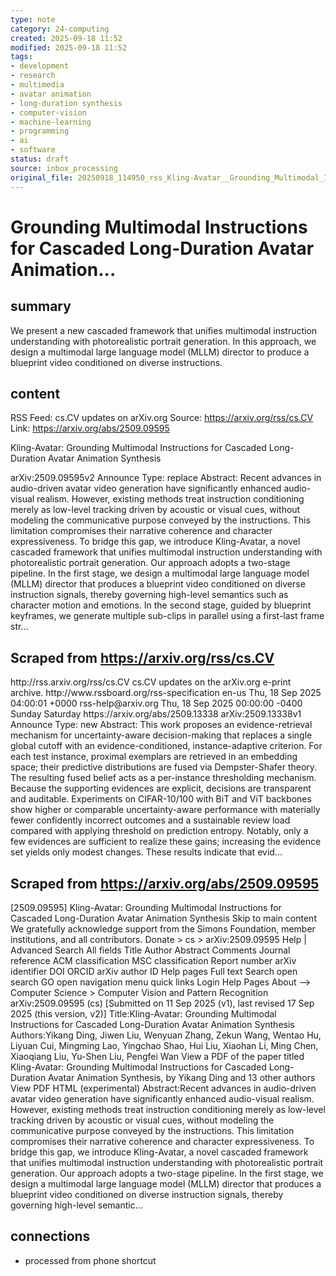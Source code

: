 ```yaml
---
type: note
category: 24-computing
created: 2025-09-18 11:52
modified: 2025-09-18 11:52
tags:
- development
- research
- multimedia
- avatar animation
- long-duration synthesis
- computer-vision
- machine-learning
- programming
- ai
- software
status: draft
source: inbox_processing
original_file: 20250918_114950_rss_Kling-Avatar__Grounding_Multimodal_Instructions_fo.txt
---
```



# Grounding Multimodal Instructions for Cascaded Long-Duration Avatar Animation...

## summary
We present a new cascaded framework that unifies multimodal instruction understanding with photorealistic portrait generation. In this approach, we design a multimodal large language model (MLLM) director to produce a blueprint video conditioned on diverse instructions.

## content
RSS Feed: cs.CV updates on arXiv.org
Source: https://arxiv.org/rss/cs.CV
Link: https://arxiv.org/abs/2509.09595

Kling-Avatar: Grounding Multimodal Instructions for Cascaded Long-Duration Avatar Animation Synthesis

arXiv:2509.09595v2 Announce Type: replace Abstract: Recent advances in audio-driven avatar video generation have significantly enhanced audio-visual realism. However, existing methods treat instruction conditioning merely as low-level tracking driven by acoustic or visual cues, without modeling the communicative purpose conveyed by the instructions. This limitation compromises their narrative coherence and character expressiveness. To bridge this gap, we introduce Kling-Avatar, a novel cascaded framework that unifies multimodal instruction understanding with photorealistic portrait generation. Our approach adopts a two-stage pipeline. In the first stage, we design a multimodal large language model (MLLM) director that produces a blueprint video conditioned on diverse instruction signals, thereby governing high-level semantics such as character motion and emotions. In the second stage, guided by blueprint keyframes, we generate multiple sub-clips in parallel using a first-last frame str...

## Scraped from https://arxiv.org/rss/cs.CV
<?xml version='1.0' encoding='UTF-8'?>
<rss xmlns:arxiv="http://arxiv.org/schemas/atom" xmlns:dc="http://purl.org/dc/elements/1.1/" xmlns:atom="http://www.w3.org/2005/Atom" xmlns:content="http://purl.org/rss/1.0/modules/content/" version="2.0">
  <channel>
    <title>cs.CV updates on arXiv.org</title>
    <link>http://rss.arxiv.org/rss/cs.CV</link>
    <description>cs.CV updates on the arXiv.org e-print archive.</description>
    <atom:link href="http://rss.arxiv.org/rss/cs.CV" rel="self" type="application/rss+xml"/>
    <docs>http://www.rssboard.org/rss-specification</docs>
    <language>en-us</language>
    <lastBuildDate>Thu, 18 Sep 2025 04:00:01 +0000</lastBuildDate>
    <managingEditor>rss-help@arxiv.org</managingEditor>
    <pubDate>Thu, 18 Sep 2025 00:00:00 -0400</pubDate>
    <skipDays>
      <day>Sunday</day>
      <day>Saturday</day>
    </skipDays>
    <item>
      <title>Proximity-Based Evidence Retrieval for Uncertainty-Aware Neural Networks</title>
      <link>https://arxiv.org/abs/2509.13338</link>
      <description>arXiv:2509.13338v1 Announce Type: new 
Abstract: This work proposes an evidence-retrieval mechanism for uncertainty-aware decision-making that replaces a single global cutoff with an evidence-conditioned, instance-adaptive criterion. For each test instance, proximal exemplars are retrieved in an embedding space; their predictive distributions are fused via Dempster-Shafer theory. The resulting fused belief acts as a per-instance thresholding mechanism. Because the supporting evidences are explicit, decisions are transparent and auditable. Experiments on CIFAR-10/100 with BiT and ViT backbones show higher or comparable uncertainty-aware performance with materially fewer confidently incorrect outcomes and a sustainable review load compared with applying threshold on prediction entropy. Notably, only a few evidences are sufficient to realize these gains; increasing the evidence set yields only modest changes. These results indicate that evid...


## Scraped from https://arxiv.org/abs/2509.09595
[2509.09595] Kling-Avatar: Grounding Multimodal Instructions for Cascaded Long-Duration Avatar Animation Synthesis Skip to main content We gratefully acknowledge support from the Simons Foundation, member institutions, and all contributors. Donate &gt; cs &gt; arXiv:2509.09595 Help | Advanced Search All fields Title Author Abstract Comments Journal reference ACM classification MSC classification Report number arXiv identifier DOI ORCID arXiv author ID Help pages Full text Search open search GO open navigation menu quick links Login Help Pages About --> Computer Science > Computer Vision and Pattern Recognition arXiv:2509.09595 (cs) [Submitted on 11 Sep 2025 (v1), last revised 17 Sep 2025 (this version, v2)] Title:Kling-Avatar: Grounding Multimodal Instructions for Cascaded Long-Duration Avatar Animation Synthesis Authors:Yikang Ding, Jiwen Liu, Wenyuan Zhang, Zekun Wang, Wentao Hu, Liyuan Cui, Mingming Lao, Yingchao Shao, Hui Liu, Xiaohan Li, Ming Chen, Xiaoqiang Liu, Yu-Shen Liu, Pengfei Wan View a PDF of the paper titled Kling-Avatar: Grounding Multimodal Instructions for Cascaded Long-Duration Avatar Animation Synthesis, by Yikang Ding and 13 other authors View PDF HTML (experimental) Abstract:Recent advances in audio-driven avatar video generation have significantly enhanced audio-visual realism. However, existing methods treat instruction conditioning merely as low-level tracking driven by acoustic or visual cues, without modeling the communicative purpose conveyed by the instructions. This limitation compromises their narrative coherence and character expressiveness. To bridge this gap, we introduce Kling-Avatar, a novel cascaded framework that unifies multimodal instruction understanding with photorealistic portrait generation. Our approach adopts a two-stage pipeline. In the first stage, we design a multimodal large language model (MLLM) director that produces a blueprint video conditioned on diverse instruction signals, thereby governing high-level semantic...


## connections
- processed from phone shortcut
